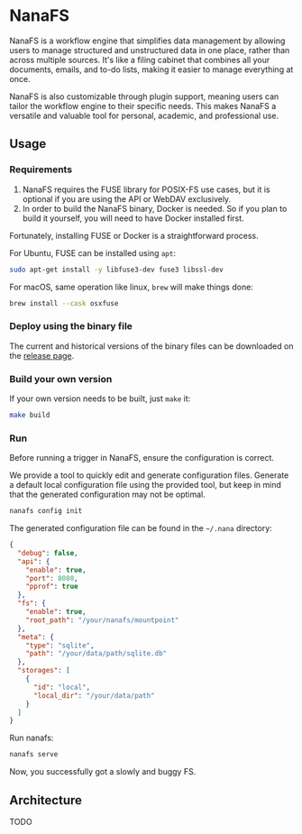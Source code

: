 # NanaFS

NanaFS is a workflow engine that simplifies data management
by allowing users to manage structured and unstructured data in one place,
rather than across multiple sources. It's like a filing cabinet
that combines all your documents, emails, and to-do lists,
making it easier to manage everything at once.

NanaFS is also customizable through plugin support,
meaning users can tailor the workflow engine to their specific needs.
This makes NanaFS a versatile and valuable tool for personal, academic, and professional use.

## Usage

### Requirements

1. NanaFS requires the FUSE library for POSIX-FS use cases, but it is optional if you are using the API or WebDAV
   exclusively.
2. In order to build the NanaFS binary, Docker is needed. So if you plan to build it yourself, you will need to have
   Docker installed first.

Fortunately, installing FUSE or Docker is a straightforward process.

For Ubuntu, FUSE can be installed using `apt`:

```bash
sudo apt-get install -y libfuse3-dev fuse3 libssl-dev
```

For macOS, same operation like linux, `brew` will make things done:

```bash
brew install --cask osxfuse
```

### Deploy using the binary file

The current and historical versions of the binary files can be downloaded on the [release page](https://github.com/basenana/nanafs/releases).

### Build your own version

If your own version needs to be built, just `make` it:

```bash
make build
```

### Run

Before running a trigger in NanaFS, ensure the configuration is correct.

We provide a tool to quickly edit and generate configuration files.
Generate a default local configuration file using the provided tool,
but keep in mind that the generated configuration may not be optimal.

```bash
nanafs config init
```

The generated configuration file can be found in the `~/.nana` directory:

```json
{
  "debug": false,
  "api": {
    "enable": true,
    "port": 8080,
    "pprof": true
  },
  "fs": {
    "enable": true,
    "root_path": "/your/nanafs/mountpoint"
  },
  "meta": {
    "type": "sqlite",
    "path": "/your/data/path/sqlite.db"
  },
  "storages": [
    {
      "id": "local",
      "local_dir": "/your/data/path"
    }
  ]
}
```

Run nanafs:

```bash
nanafs serve
```

Now, you successfully got a slowly and buggy FS.

## Architecture

TODO
